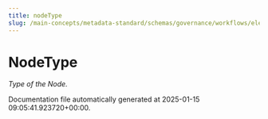 ```yaml
---
title: nodeType
slug: /main-concepts/metadata-standard/schemas/governance/workflows/elements/nodetype
---
```


# NodeType

*Type of the Node.*



Documentation file automatically generated at 2025-01-15 09:05:41.923720+00:00.
